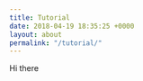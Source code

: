 ```yaml
---
title: Tutorial
date: 2018-04-19 18:35:25 +0000
layout: about
permalink: "/tutorial/"
---
```

Hi there 